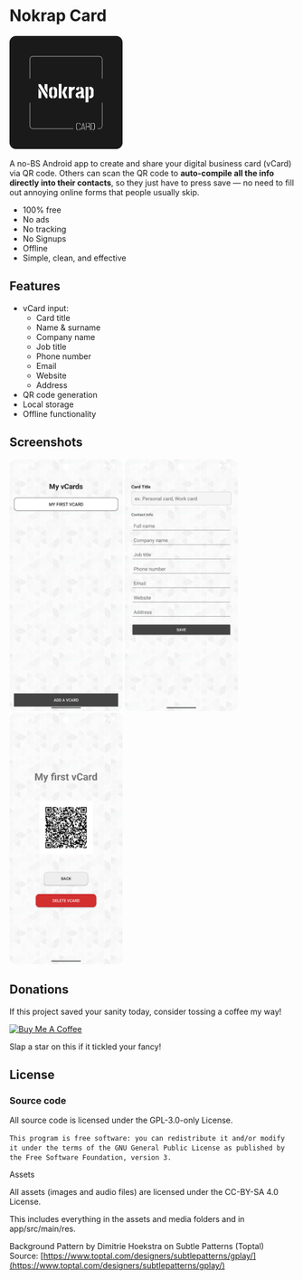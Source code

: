 # Nokrap Card

<p align="left">
  <img src="media/nokrap.png" alt="app logo" width="200"/>
</p>

A no-BS Android app to create and share your digital business card (vCard) via QR code. 
Others can scan the QR code to **auto-compile all the info directly into their contacts**, 
so they just have to press save — no need to fill out annoying online forms that people 
usually skip.

- 100% free
- No ads
- No tracking
- No Signups
- Offline
- Simple, clean, and effective

## Features

- vCard input: 
  - Card title
  - Name & surname
  - Company name
  - Job title
  - Phone number
  - Email
  - Website
  - Address
- QR code generation
- Local storage
- Offline functionality

## Screenshots
<p align="left">
  <img src="media/Screenshot_v1.png" alt="screenshot 1" width="200"/>
  <img src="media/Screenshot_v2.png" alt="screenshot 1" width="200"/>
  <img src="media/Screenshot_v3.png" alt="screenshot 1" width="200"/>
</p>

## Donations

If this project saved your sanity today, consider tossing a coffee my way!

<a href="https://www.buymeacoffee.com/nkro">
  <img src="https://cdn.buymeacoffee.com/buttons/v2/default-yellow.png" alt="Buy Me A Coffee" width="180" />
</a>

Slap a star on this if it tickled your fancy!

## License

### Source code

All source code is licensed under the GPL-3.0-only License.

```This program is free software: you can redistribute it and/or modify it under the terms of the GNU General Public License as published by the Free Software Foundation, version 3.```

Assets

All assets (images and audio files) are licensed under the CC-BY-SA 4.0 License.

This includes everything in the assets and media folders and in app/src/main/res.

Background Pattern by Dimitrie Hoekstra on Subtle Patterns (Toptal)
Source: [https://www.toptal.com/designers/subtlepatterns/gplay/](https://www.toptal.com/designers/subtlepatterns/gplay/)
